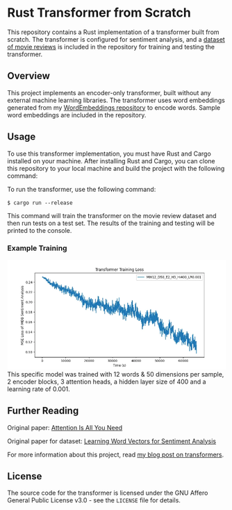 # Rust Transformer from Scratch

This repository contains a Rust implementation of a transformer built from scratch. The transformer is configured for sentiment analysis, and a [dataset of movie reviews](https://ai.stanford.edu/~amaas/data/sentiment/) is included in the repository for training and testing the transformer.

## Overview

This project implements an encoder-only transformer, built without any external machine learning libraries. The transformer uses word embeddings generated from my [WordEmbeddings repository](https://github.com/goldstraw/WordEmbeddings) to encode words. Sample word embeddings are included in the repository.

## Usage

To use this transformer implementation, you must have Rust and Cargo installed on your machine. After installing Rust and Cargo, you can clone this repository to your local machine and build the project with the following command:

To run the transformer, use the following command:

```
$ cargo run --release
```

This command will train the transformer on the movie review dataset and then run tests on a test set. The results of the training and testing will be printed to the console.

### Example Training
![Cost over time of the transformer](learning-graph.webp)
This specific model was trained with 12 words & 50 dimensions per sample, 2 encoder blocks, 3 attention heads, a hidden layer size of 400 and a learning rate of 0.001.

## Further Reading

Original paper: [Attention Is All You Need](https://arxiv.org/abs/1706.03762)

Original paper for dataset: [Learning Word Vectors for Sentiment Analysis](http://www.aclweb.org/anthology/P11-1015)

For more information about this project, read [my blog post on transformers](https://charliegoldstraw.com/articles/transformers/).

## License

The source code for the transformer is licensed under the GNU Affero General Public License v3.0 - see the `LICENSE` file for details.
